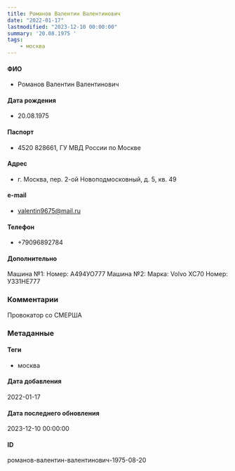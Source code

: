 ```yaml
---
title: Романов Валентин Валентинович
date: "2022-01-17"
lastmodified: "2023-12-10 00:00:00"
summary: '20.08.1975 '
tags: 
    - москва
---
```

<!--# pp1-->
<!--## Фигурант-->
<!--### Личные данные-->
#### ФИО
- Романов Валентин Валентинович
#### Дата рождения
- 20.08.1975
#### Паспорт
- 4520 828661, ГУ МВД России по Москве
#### Адрес
- г. Москва, пер. 2-ой Новоподмосковный, д. 5, кв. 49
#### e-mail
- valentin9675@mail.ru
#### Телефон
- +79096892784
#### Дополнительно
Машина №1:
Номер: А494УО777
Машина №2:
Марка: Volvo ХС70
Номер: У331НЕ777
### Комментарии
Провокатор со СМЕРША
### Метаданные
#### Теги
- москва
#### Дата добавления
2022-01-17
#### Дата последнего обновления
2023-12-10 00:00:00
#### ID
романов-валентин-валентинович-1975-08-20
<!--## END;-->
